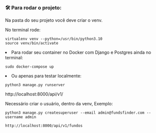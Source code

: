 ### 🛠️ Para rodar o projeto:

Na pasta do seu projeto você deve criar o venv. 

No terminal rode:
```
virtualenv venv --python=/usr/bin/python3.10
source venv/bin/activate
```
<li>Para rodar seu container no Docker com Django e Postgres
ainda no terminal:</li>

```
sudo docker-compose up  
```


<li>Ou apenas para testar localmente: </li>

```
python3 manage.py runserver
```

http://localhost:8000/api/v1/

Necessário criar o usuário, dentro da venv,
Exemplo:
```
python3 manage.py createsuperuser --email admin@fundsfinder.com --username admin
```
```
http://localhost:8000/api/v1/fundos
```
